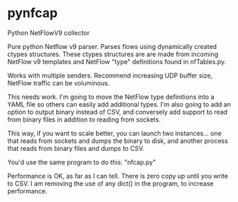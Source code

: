 # pynfcap
Python NetFlowV9 collector


Pure python Netflow v9 parser.  Parses flows using dynamically created ctypes structures.  These ctypes structures are are made from incoming NetFlow v9 templates and NetFlow "type" definitions found in nfTables.py.

Works with multiple senders.  Recommend increasing UDP buffer size, NetFlow traffic can be voluminous.

This needs work.  I'm going to move the NetFlow type definitions into a YAML file so others can easily add additional types.  I'm also going to add an option to output binary instead of CSV, and conversely add support to read from binary files in addition to reading from sockets.

This way, if you want to scale better, you can launch two instances... one that reads from sockets and dumps the binary to disk, and another process that reads from binary files and dumps to CSV.

You'd use the same program to do this:  "nfcap.py"

Performance is OK, as far as I can tell.  There is zero copy up until you write to CSV.  I am removing the use of any dict() in the program, to increase performance.

